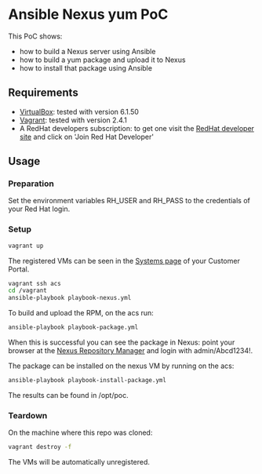 # Ansible Nexus yum PoC

This PoC shows:

- how to build a Nexus server using Ansible
- how to build a yum package and upload it to Nexus
- how to install that package using Ansible

## Requirements

- [VirtualBox](https://www.virtualbox.org/): tested with version 6.1.50
- [Vagrant](https://www.vagrantup.com/): tested with version 2.4.1
- A RedHat developers subscription: to get one visit the [RedHat developer site](https://developers.redhat.com/?source=sso) and click on 'Join Red Hat Developer'

## Usage

### Preparation

Set the environment variables RH_USER and RH_PASS to the credentials of your Red Hat login.

### Setup

``` bash
vagrant up
```

The registered VMs can be seen in the [Systems page](https://access.redhat.com/management/systems) of your Customer Portal.

``` bash
vagrant ssh acs
cd /vagrant
ansible-playbook playbook-nexus.yml
```

To build and upload the RPM, on the acs run:

``` bash
ansible-playbook playbook-package.yml
```

When this is successful you can see the package in Nexus: point your browser at the [Nexus Repository Manager](http://192.168.14.34:8081) and
login with admin/Abcd1234!.

The package can be installed on the nexus VM by running on the acs:

``` bash
ansible-playbook playbook-install-package.yml
```

The results can be found in /opt/poc.

### Teardown

On the machine where this repo was cloned:

``` bash
vagrant destroy -f
```

The VMs will be automatically unregistered.
